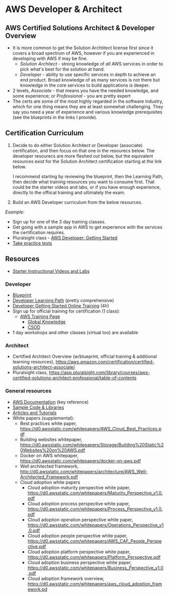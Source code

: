 # AWS Developer & Architect

## AWS Certified Solutions Architect & Developer Overview

- It is more common to get the Solution Archtitect license first since it covers a broad spectrum of AWS, however if you are experienced in developing with AWS if may be fine.
    - *Solution Architect* - strong knowledge of *all* AWS services in order to pick what's best for the solution at hand.
    - *Developer* - ability to use specific services in depth to achieve an end product. Broad knowledge of as many services is not there but knowledge in the core services to build applications is deeper.
- 2 levels, *Associate* - that means you have the needed knowledge, and some experience; or *Professional* - you are pretty expert
- The certs are some of the most highly regarded in the software industry, which for one thing means they are at least somewhat challenging. They say you need a year of experience and various knowledge prerequisites (see the blueprints in the links I provide).

## Certification Curriculum

1. Decide to do either Solution Architect or Developer (associate) certification, and then focus on that one in the resourecs below. The developer resourecs are more fleshed out below, but the equivalent resources exist for the Solution Architect certification starting at the link below.

	I recommend starting by reviewing the blueprint, then the Learning Path, then decide what training resources you want to consume first. That could be the starter videos and labs, or if you have enough experience, directly to the offiical training and ultimately the exam. 

1. Build an AWS Developer curriculum from the below resources. 

*Example*:
- Sign up for one of the 3 day training classes.
- Get going with a sample app in AWS to get experience with the services the certification requires.
- Pluralsight class - [AWS Developer: Getting Started](https://app.pluralsight.com/library/courses/aws-developer-getting-started/table-of-contents)
- [Take practice tests](https://www.udemy.com/aws-certified-developer-associate-2017-practice-tests/)

## Resources
 
- [Starter Instructional Videos and Labs](https://aws.amazon.com/training/intro_series/)

### Developer

- [Blueprint](http://awstrainingandcertification.s3.amazonaws.com/production/AWS_certified_developer_associate_blueprint.pdf)
- [Developer Learning Path](https://aws.amazon.com/training/path-developing/) (pretty comprehensive)
- [Developer Getting Started Online Training](https://app.pluralsight.com/library/courses/implementing-restful-aspdotnet-web-api/table-of-contents) (4h)
- Sign up for official training for certification (1 class):
	- [AWS Training Page](https://aws.amazon.com/training/)
		- [Global Knowledge](https://www.globalknowledge.com/us-en/course/90734/architecting-on-aws-1/?utm_source=partner&utm_medium=referral&utm_campaign=awsweb-c1395)
		- [CSOD](https://awstraining.csod.com/LMS/LoDetails/DetailsLo.aspx?loid=3f32f0ab-2027-49f4-9e67-efc29d3eef74#t=1)
- 1 day workshops and other classes (virtual too) are available

### Architect

- Certified Architect Overview (w/blueprint, official training & additional learning resources), https://aws.amazon.com/certification/certified-solutions-architect-associate/
- Pluralsight class, https://app.pluralsight.com/library/courses/aws-certified-solutions-architect-professional/table-of-contents

### General resources 

- [AWS Documentation](https://aws.amazon.com/documentation/) (key reference)
- [Sample Code & Libraries](https://aws.amazon.com/code/Amazon-EC2/)
- [Articles and Tutorials](https://aws.amazon.com/articles/Amazon-EC2/)
- White papers (supplemental):
	- Best practices white paper, https://d0.awsstatic.com/whitepapers/AWS_Cloud_Best_Practices.pdf
	- Building websites whitepaper, https://d0.awsstatic.com/whitepapers/Storage/Building%20Static%20Websites%20on%20AWS.pdf
	- Docker on AWS whitepaper, https://d0.awsstatic.com/whitepapers/docker-on-aws.pdf
	- Well architected framework, http://d0.awsstatic.com/whitepapers/architecture/AWS_Well-Architected_Framework.pdf
	- Cloud adoption white papers
		- Cloud adoption maturity perspective white paper, https://d0.awsstatic.com/whitepapers/Maturity_Perspective_v1.0.pdf
		- Cloud adoption process perspective white paper, https://d0.awsstatic.com/whitepapers/Process_Perspective_v1.0.pdf
		- Cloud adoption operation perspective white paper, https://d0.awsstatic.com/whitepapers/Operations_Perspective_v1.0.pdf
		- Cloud adoption people perspective white paper, https://d0.awsstatic.com/whitepapers/AWS_CAF_People_Perspective.pdf
		- Cloud adoption platform perspective white paper, https://d0.awsstatic.com/whitepapers/Platform_Perspective.pdf
		- Cloud adoption business perspective white paper, https://d0.awsstatic.com/whitepapers/Business_Perspective_v1.0.pdf
		- Cloud adoption framework overview, https://d0.awsstatic.com/whitepapers/aws_cloud_adoption_framework.pd
